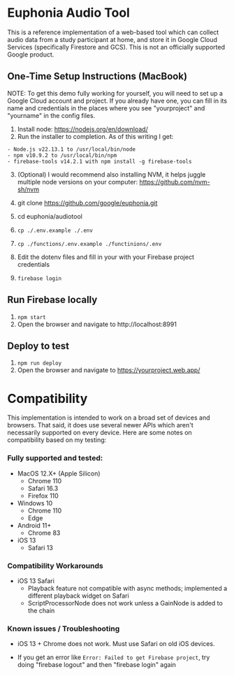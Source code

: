 # Euphonia Audio Tool

This is a reference implementation of a web-based tool which can collect audio data from a study participant at home, and store it in Google Cloud Services (specifically Firestore and GCS). This is not an officially supported Google product.

## One-Time Setup Instructions (MacBook)

NOTE: To get this demo fully working for yourself, you will need to set up a Google Cloud account and project. If you already have one, you can fill in its name and credentials in the places where you see "yourproject" and "yourname" in the config files.

1. Install node: https://nodejs.org/en/download/
2. Run the installer to completion. As of this writing I get:
```
- Node.js v22.13.1 to /usr/local/bin/node
- npm v10.9.2 to /usr/local/bin/npm
- firebase-tools v14.2.1 with npm install -g firebase-tools
```
3. (Optional) I would recommend also installing NVM, it helps juggle multiple node versions on your computer: https://github.com/nvm-sh/nvm

4. git clone https://github.com/google/euphonia.git

5. cd euphonia/audiotool

6. `cp ./.env.example ./.env`
6. `cp ./functions/.env.example ./functinions/.env`

7. Edit the dotenv files and fill in your with your Firebase project credentials

8. `firebase login`


## Run Firebase locally

1. `npm start`
2. Open the browser and navigate to http://localhost:8991


## Deploy to test

1. `npm run deploy`
5. Open the browser and navigate to https://yourproject.web.app/


# Compatibility

This implementation is intended to work on a broad set of devices and browsers. That said,
it does use several newer APIs which aren't necessarily supported on every device. Here are some
notes on compatibility based on my testing:

### Fully supported and tested:

- MacOS 12.X+ (Apple Silicon)
  - Chrome 110
  - Safari 16.3
  - Firefox 110
- Windows 10
  - Chrome 110
  - Edge
- Android 11+
  - Chrome 83
- iOS 13
  - Safari 13

### Compatibility Workarounds

- iOS 13 Safari
  - Playback feature not compatible with async methods; implemented a different playback widget on Safari
  - ScriptProcessorNode does not work unless a GainNode is added to the chain

### Known issues / Troubleshooting

- iOS 13 + Chrome does not work. Must use Safari on old iOS devices.

- If you get an error like `Error: Failed to get Firebase project`,
  try doing "firebase logout" and then "firebase login" again
  
